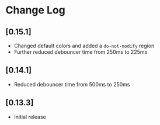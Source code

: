 # Change Log

## [0.15.1]

- Changed default colors and added a `do-not-modify` region
- Further reduced debouncer time from 250ms to 225ms

## [0.14.1]

- Reduced debouncer time from 500ms to 250ms

## [0.13.3]

- Initial release